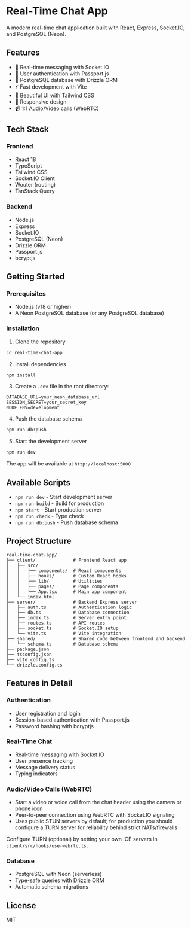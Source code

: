 # Real-Time Chat App

A modern real-time chat application built with React, Express, Socket.IO, and PostgreSQL (Neon).

## Features

- 💬 Real-time messaging with Socket.IO
- 🔐 User authentication with Passport.js
- 💾 PostgreSQL database with Drizzle ORM
- ⚡ Fast development with Vite
- 🎨 Beautiful UI with Tailwind CSS
- 📱 Responsive design
- 📹 1:1 Audio/Video calls (WebRTC)

## Tech Stack

### Frontend
- React 18
- TypeScript
- Tailwind CSS
- Socket.IO Client
- Wouter (routing)
- TanStack Query

### Backend
- Node.js
- Express
- Socket.IO
- PostgreSQL (Neon)
- Drizzle ORM
- Passport.js
- bcryptjs

## Getting Started

### Prerequisites

- Node.js (v18 or higher)
- A Neon PostgreSQL database (or any PostgreSQL database)

### Installation

1. Clone the repository
```bash
cd real-time-chat-app
```

2. Install dependencies
```bash
npm install
```

3. Create a `.env` file in the root directory:
```env
DATABASE_URL=your_neon_database_url
SESSION_SECRET=your_secret_key
NODE_ENV=development
```

4. Push the database schema
```bash
npm run db:push
```

5. Start the development server
```bash
npm run dev
```

The app will be available at `http://localhost:5000`

## Available Scripts

- `npm run dev` - Start development server
- `npm run build` - Build for production
- `npm start` - Start production server
- `npm run check` - Type check
- `npm run db:push` - Push database schema

## Project Structure

```
real-time-chat-app/
├── client/              # Frontend React app
│   ├── src/
│   │   ├── components/  # React components
│   │   ├── hooks/       # Custom React hooks
│   │   ├── lib/         # Utilities
│   │   ├── pages/       # Page components
│   │   └── App.tsx      # Main app component
│   └── index.html
├── server/              # Backend Express server
│   ├── auth.ts          # Authentication logic
│   ├── db.ts            # Database connection
│   ├── index.ts         # Server entry point
│   ├── routes.ts        # API routes
│   ├── socket.ts        # Socket.IO setup
│   └── vite.ts          # Vite integration
├── shared/              # Shared code between frontend and backend
│   └── schema.ts        # Database schema
├── package.json
├── tsconfig.json
├── vite.config.ts
└── drizzle.config.ts
```

## Features in Detail

### Authentication
- User registration and login
- Session-based authentication with Passport.js
- Password hashing with bcryptjs

### Real-Time Chat
- Real-time messaging with Socket.IO
- User presence tracking
- Message delivery status
- Typing indicators

### Audio/Video Calls (WebRTC)
- Start a video or voice call from the chat header using the camera or phone icon
- Peer-to-peer connection using WebRTC with Socket.IO signaling
- Uses public STUN servers by default; for production you should configure a TURN server for reliability behind strict NATs/firewalls

Configure TURN (optional) by setting your own ICE servers in `client/src/hooks/use-webrtc.ts`.

### Database
- PostgreSQL with Neon (serverless)
- Type-safe queries with Drizzle ORM
- Automatic schema migrations

## License

MIT
